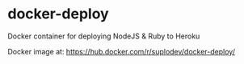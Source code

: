 # docker-deploy
Docker container for deploying NodeJS &amp; Ruby to Heroku

Docker image at: https://hub.docker.com/r/suplodev/docker-deploy/
